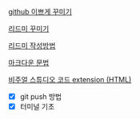 <a href="https://velog.io/@woo0_hooo/Github-github-profile-%EA%B0%84%EC%A7%80%EB%82%98%EA%B2%8C-%EA%BE%B8%EB%AF%B8%EA%B8%B0">github 이쁘게 꾸미기</a>

<a href="https://velog.io/@seondal/Github-Readme-%EA%BE%B8%EB%AF%B8%EA%B8%B0-%EC%B4%9D%EC%A0%95%EB%A6%AC">리드미 꾸미기</a>

<a href="https://lsh424.tistory.com/37">리드미 작성방법</a>

<a href="https://gist.github.com/ihoneymon/652be052a0727ad59601">마크다운 문법</a>

<a href="https://parkjh7764.tistory.com/93">비주얼 스튜디오 코드 extension (HTML)</a>


- [x] git push 방법
- [x] 터미널 기초
